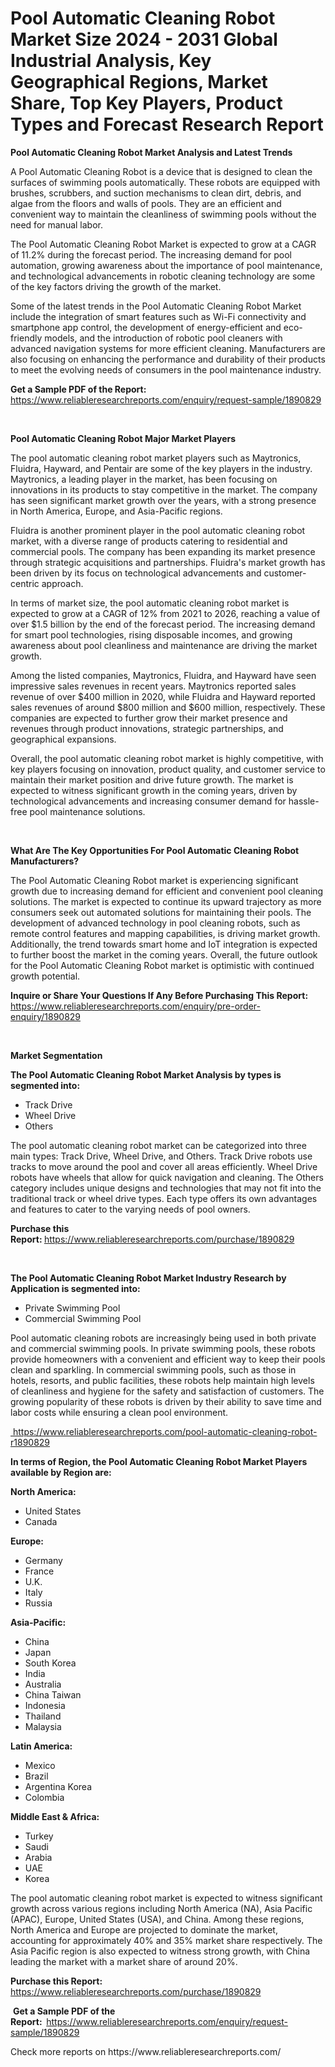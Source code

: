 <p><h1>Pool Automatic Cleaning Robot Market Size 2024 - 2031 Global Industrial Analysis, Key Geographical Regions, Market Share, Top Key Players, Product Types and Forecast Research Report</h1></p><p><strong>Pool Automatic Cleaning Robot Market Analysis and Latest Trends</strong></p>
<p><p>A Pool Automatic Cleaning Robot is a device that is designed to clean the surfaces of swimming pools automatically. These robots are equipped with brushes, scrubbers, and suction mechanisms to clean dirt, debris, and algae from the floors and walls of pools. They are an efficient and convenient way to maintain the cleanliness of swimming pools without the need for manual labor.</p><p>The Pool Automatic Cleaning Robot Market is expected to grow at a CAGR of 11.2% during the forecast period. The increasing demand for pool automation, growing awareness about the importance of pool maintenance, and technological advancements in robotic cleaning technology are some of the key factors driving the growth of the market.</p><p>Some of the latest trends in the Pool Automatic Cleaning Robot Market include the integration of smart features such as Wi-Fi connectivity and smartphone app control, the development of energy-efficient and eco-friendly models, and the introduction of robotic pool cleaners with advanced navigation systems for more efficient cleaning. Manufacturers are also focusing on enhancing the performance and durability of their products to meet the evolving needs of consumers in the pool maintenance industry.</p></p>
<p><strong>Get a Sample PDF of the Report:&nbsp;</strong> <a href="https://www.reliableresearchreports.com/enquiry/request-sample/1890829">https://www.reliableresearchreports.com/enquiry/request-sample/1890829</a></p>
<p>&nbsp;</p>
<p><strong>Pool Automatic Cleaning Robot Major Market Players</strong></p>
<p><p>The pool automatic cleaning robot market players such as Maytronics, Fluidra, Hayward, and Pentair are some of the key players in the industry. Maytronics, a leading player in the market, has been focusing on innovations in its products to stay competitive in the market. The company has seen significant market growth over the years, with a strong presence in North America, Europe, and Asia-Pacific regions.</p><p>Fluidra is another prominent player in the pool automatic cleaning robot market, with a diverse range of products catering to residential and commercial pools. The company has been expanding its market presence through strategic acquisitions and partnerships. Fluidra's market growth has been driven by its focus on technological advancements and customer-centric approach.</p><p>In terms of market size, the pool automatic cleaning robot market is expected to grow at a CAGR of 12% from 2021 to 2026, reaching a value of over $1.5 billion by the end of the forecast period. The increasing demand for smart pool technologies, rising disposable incomes, and growing awareness about pool cleanliness and maintenance are driving the market growth.</p><p>Among the listed companies, Maytronics, Fluidra, and Hayward have seen impressive sales revenues in recent years. Maytronics reported sales revenue of over $400 million in 2020, while Fluidra and Hayward reported sales revenues of around $800 million and $600 million, respectively. These companies are expected to further grow their market presence and revenues through product innovations, strategic partnerships, and geographical expansions.</p><p>Overall, the pool automatic cleaning robot market is highly competitive, with key players focusing on innovation, product quality, and customer service to maintain their market position and drive future growth. The market is expected to witness significant growth in the coming years, driven by technological advancements and increasing consumer demand for hassle-free pool maintenance solutions.</p></p>
<p>&nbsp;</p>
<p><strong>What Are The Key Opportunities For Pool Automatic Cleaning Robot Manufacturers?</strong></p>
<p><p>The Pool Automatic Cleaning Robot market is experiencing significant growth due to increasing demand for efficient and convenient pool cleaning solutions. The market is expected to continue its upward trajectory as more consumers seek out automated solutions for maintaining their pools. The development of advanced technology in pool cleaning robots, such as remote control features and mapping capabilities, is driving market growth. Additionally, the trend towards smart home and IoT integration is expected to further boost the market in the coming years. Overall, the future outlook for the Pool Automatic Cleaning Robot market is optimistic with continued growth potential.</p></p>
<p><strong>Inquire or Share Your Questions If Any Before Purchasing This Report:</strong> <a href="https://www.reliableresearchreports.com/enquiry/pre-order-enquiry/1890829">https://www.reliableresearchreports.com/enquiry/pre-order-enquiry/1890829</a></p>
<p>&nbsp;</p>
<p><strong>Market Segmentation</strong></p>
<p><strong>The Pool Automatic Cleaning Robot Market Analysis by types is segmented into:</strong></p>
<p><ul><li>Track Drive</li><li>Wheel Drive</li><li>Others</li></ul></p>
<p><p>The pool automatic cleaning robot market can be categorized into three main types: Track Drive, Wheel Drive, and Others. Track Drive robots use tracks to move around the pool and cover all areas efficiently. Wheel Drive robots have wheels that allow for quick navigation and cleaning. The Others category includes unique designs and technologies that may not fit into the traditional track or wheel drive types. Each type offers its own advantages and features to cater to the varying needs of pool owners.</p></p>
<p><strong>Purchase this Report:&nbsp;</strong><a href="https://www.reliableresearchreports.com/purchase/1890829">https://www.reliableresearchreports.com/purchase/1890829</a></p>
<p>&nbsp;</p>
<p><strong>The Pool Automatic Cleaning Robot Market Industry Research by Application is segmented into:</strong></p>
<p><ul><li>Private Swimming Pool</li><li>Commercial Swimming Pool</li></ul></p>
<p><p>Pool automatic cleaning robots are increasingly being used in both private and commercial swimming pools. In private swimming pools, these robots provide homeowners with a convenient and efficient way to keep their pools clean and sparkling. In commercial swimming pools, such as those in hotels, resorts, and public facilities, these robots help maintain high levels of cleanliness and hygiene for the safety and satisfaction of customers. The growing popularity of these robots is driven by their ability to save time and labor costs while ensuring a clean pool environment.</p></p>
<p><a href="https://www.reliableresearchreports.com/pool-automatic-cleaning-robot-r1890829">&nbsp;https://www.reliableresearchreports.com/pool-automatic-cleaning-robot-r1890829</a></p>
<p><strong>In terms of Region, the Pool Automatic Cleaning Robot Market Players available by Region are:</strong></p>
<p>
    <p> <strong> North America: </strong>
        <ul>
            <li>United States</li>
            <li>Canada</li>
        </ul>
        </p> 
    <p> <strong> Europe: </strong>
        <ul>
            <li>Germany</li>
            <li>France</li>
            <li>U.K.</li>
            <li>Italy</li>
            <li>Russia</li>
        </ul>
        </p> 
    <p> <strong> Asia-Pacific: </strong>
        <ul>
            <li>China</li>
            <li>Japan</li>
            <li>South Korea</li>
            <li>India</li>
            <li>Australia</li>
            <li>China Taiwan</li>
            <li>Indonesia</li>
            <li>Thailand</li>
            <li>Malaysia</li>
        </ul>
        </p> 
    <p> <strong> Latin America: </strong>
        <ul>
            <li>Mexico</li>
            <li>Brazil</li>
            <li>Argentina Korea</li>
            <li>Colombia</li>
        </ul>
        </p> 
    <p> <strong> Middle East & Africa: </strong>
        <ul>
            <li>Turkey</li>
            <li>Saudi</li>
            <li>Arabia</li>
            <li>UAE</li>
            <li>Korea</li>
        </ul>
    </p>
    </p>
<p><p>The pool automatic cleaning robot market is expected to witness significant growth across various regions including North America (NA), Asia Pacific (APAC), Europe, United States (USA), and China. Among these regions, North America and Europe are projected to dominate the market, accounting for approximately 40% and 35% market share respectively. The Asia Pacific region is also expected to witness strong growth, with China leading the market with a market share of around 20%.</p></p>
<p><strong>Purchase this Report: </strong><a href="https://www.reliableresearchreports.com/purchase/1890829">https://www.reliableresearchreports.com/purchase/1890829</a></p>
<p>&nbsp;<strong>Get a Sample PDF of the Report:&nbsp;&nbsp;</strong><a href="https://www.reliableresearchreports.com/enquiry/request-sample/1890829">https://www.reliableresearchreports.com/enquiry/request-sample/1890829</a></p>
<p><strong></strong></p>
<p>Check more reports on https://www.reliableresearchreports.com/</p>
